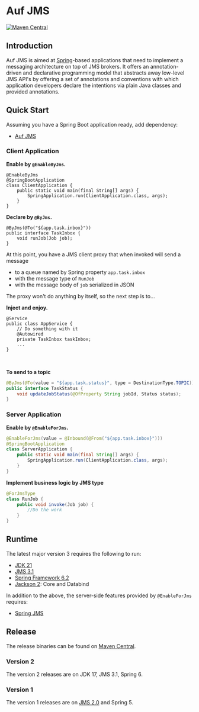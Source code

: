 # Auf JMS

[![Maven Central](https://maven-badges.herokuapp.com/maven-central/me.ehp246/auf-jms/badge.svg?style=flat-square)](https://maven-badges.herokuapp.com/maven-central/me.ehp246/auf-jms)

## Introduction
Auf JMS is aimed at <a href='https://spring.io/'>Spring</a>-based applications that need to implement a messaging architecture on top of JMS brokers. It offers an annotation-driven and declarative programming model that abstracts away low-level JMS API's by offering a set of annotations and conventions with which application developers declare the intentions via plain Java classes and provided annotations. 

## Quick Start

Assuming you have a Spring Boot application ready, add dependency:

* [Auf JMS](https://mvnrepository.com/artifact/me.ehp246/auf-jms)

### Client Application

**Enable by `@EnableByJms`.**

```
@EnableByJms
@SpringBootApplication
class ClientApplication {
    public static void main(final String[] args) {
        SpringApplication.run(ClientApplication.class, args);
    }
}
```

**Declare by `@ByJms`.**

```
@ByJms(@To("${app.task.inbox}"))
public interface TaskInbox {
    void runJob(Job job);
}
```

At this point, you have a JMS client proxy that when invoked will send a message
* to a queue named by Spring property `app.task.inbox`
* with the message type of `RunJob`
* with the message body of `job` serialized in JSON

The proxy won't do anything by itself, so the next step is to...

**Inject and enjoy.**

```
@Service
public class AppService {
    // Do something with it
    @Autowired
    private TaskInbox taskInbox;
    ...
}
```

<br>

**To send to a topic**

```java
@ByJms(@To(value = "${app.task.status}", type = DestinationType.TOPIC))
public interface TaskStatus {
    void updateJobStatus(@OfProperty String jobId, Status status);
}
```

### Server Application

**Enable by `@EnableForJms`.**

```java
@EnableForJms(value = @Inbound(@From("${app.task.inbox}")))
@SpringBootApplication
class ServerApplication {
    public static void main(final String[] args) {
        SpringApplication.run(ClientApplication.class, args);
    }
}
```

**Implement business logic by JMS type**

```java
@ForJmsType
class RunJob {
    public void invoke(Job job) {
        //Do the work
    }
}
```

## Runtime
The latest major version 3 requires the following to run:
* <a href='https://openjdk.org/projects/jdk/21/'>JDK 21</a>
* <a href='https://jakarta.ee/specifications/messaging/3.1/'>JMS 3.1</a>
* <a href='https://mvnrepository.com/artifact/org.springframework'>Spring Framework 6.2</a>
* <a href='https://mvnrepository.com/artifact/com.fasterxml.jackson'>Jackson 2</a>: Core and Databind

In addition to the above, the server-side features provided by `@EnableForJms` requires:
* <a href='https://mvnrepository.com/artifact/org.springframework/spring-jms'>Spring JMS</a>

## Release
The release binaries can be found on [Maven Central](https://mvnrepository.com/artifact/me.ehp246/auf-jms).

### Version 2
The version 2 releases are on JDK 17, JMS 3.1, Spring 6.

### Version 1
The version 1 releases are on <a href='https://javaee.github.io/jms-spec/pages/JMS20FinalRelease'>JMS 2.0</a> and Spring 5.
